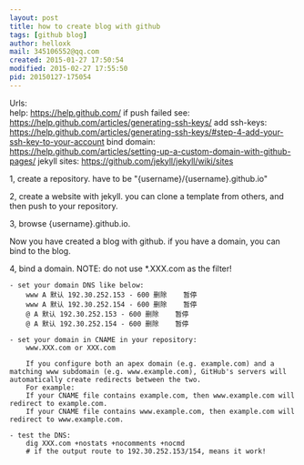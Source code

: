 ```yaml
---
layout: post
title: how to create blog with github
tags: [github blog]
author: helloxk
mail: 345106552@qq.com
created: 2015-01-27 17:50:54
modified: 2015-02-27 17:55:50
pid: 20150127-175054
---
```


Urls:  
    help: https://help.github.com/
    if push failed see: https://help.github.com/articles/generating-ssh-keys/
    add ssh-keys: https://help.github.com/articles/generating-ssh-keys/#step-4-add-your-ssh-key-to-your-account
    bind domain: https://help.github.com/articles/setting-up-a-custom-domain-with-github-pages/
    jekyll sites: https://github.com/jekyll/jekyll/wiki/sites

1, create a repository.
    have to be "{username}/{username}.github.io"

2, create a website with jekyll.
    you can clone a template from others, and then push to your repository.

3, browse {username}.github.io.

Now you have created a blog with github.
if you have a domain, you can bind to the blog.

4, bind a domain.
    NOTE: do not use *.XXX.com as the filter!

    - set your domain DNS like below:
        www A 默认 192.30.252.153 - 600 删除    暂停
        www A 默认 192.30.252.154 - 600 删除    暂停
        @ A 默认 192.30.252.153 - 600 删除    暂停
        @ A 默认 192.30.252.154 - 600 删除    暂停

    - set your domain in CNAME in your repository:
        www.XXX.com or XXX.com

        If you configure both an apex domain (e.g. example.com) and a matching www subdomain (e.g. www.example.com), GitHub's servers will automatically create redirects between the two.
        For example:
        If your CNAME file contains example.com, then www.example.com will redirect to example.com.
        If your CNAME file contains www.example.com, then example.com will redirect to www.example.com.

    - test the DNS:
        dig XXX.com +nostats +nocomments +nocmd
        # if the output route to 192.30.252.153/154, means it work!
